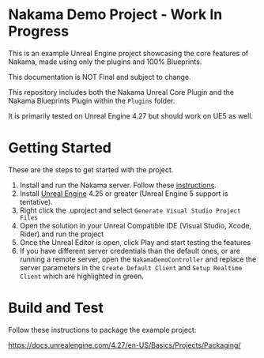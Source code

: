 # Nakama Demo Project - Work In Progress
This is an example Unreal Engine project showcasing the core features of Nakama, made using only the plugins and 100% Blueprints.

This documentation is NOT Final and subject to change.

This repository includes both the Nakama Unreal Core Plugin and the Nakama Blueprints Plugin within the `Plugins` folder.

It is primarily tested on Unreal Engine 4.27 but should work on UE5 as well.

# Getting Started
These are the steps to get started with the project.

1. Install and run the Nakama server. Follow these [instructions](https://heroiclabs.com/docs/install-docker-quickstart).
2. Install [Unreal Engine](https://www.unrealengine.com) 4.25 or greater (Unreal Engine 5 support is tentative).
3. Right click the .uproject and select `Generate Visual Studio Project Files`
4. Open the solution in your Unreal Compatible IDE (Visual Studio, Xcode, Rider) and run the project
5. Once the Unreal Editor is open, click Play and start testing the features
6. If you have different server credentials than the default ones, or are running a remote server, open the `NakamaDemoController` and replace the server parameters in the `Create Default Client` and `Setup Realtime Client` which are highlighted in green.

# Build and Test
Follow these instructions to package the example project:

https://docs.unrealengine.com/4.27/en-US/Basics/Projects/Packaging/